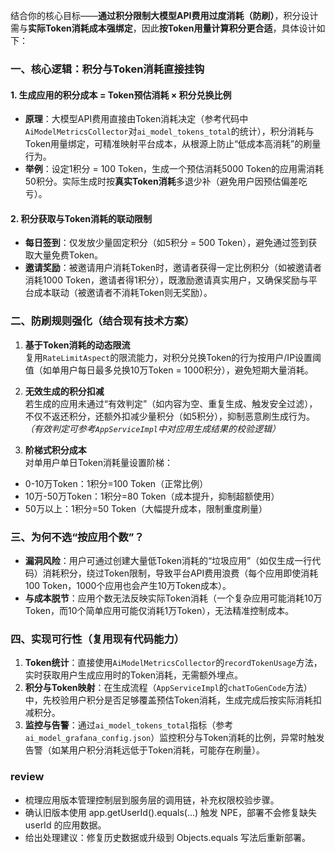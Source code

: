 结合你的核心目标——**通过积分限制大模型API费用过度消耗（防刷）**，积分设计需与**实际Token消耗成本强绑定**，因此**按Token用量计算积分更合适**，具体设计如下：


### 一、核心逻辑：积分与Token消耗直接挂钩
#### 1. 生成应用的积分成本 = Token预估消耗 × 积分兑换比例
- **原理**：大模型API费用直接由Token消耗决定（参考代码中`AiModelMetricsCollector`对`ai_model_tokens_total`的统计），积分消耗与Token用量绑定，可精准映射平台成本，从根源上防止“低成本高消耗”的刷量行为。
- **举例**：设定1积分 = 100 Token，生成一个预估消耗5000 Token的应用需消耗50积分。实际生成时按**真实Token消耗**多退少补（避免用户因预估偏差吃亏）。


#### 2. 积分获取与Token消耗的联动限制
- **每日签到**：仅发放少量固定积分（如5积分 = 500 Token），避免通过签到获取大量免费Token。
- **邀请奖励**：被邀请用户消耗Token时，邀请者获得一定比例积分（如被邀请者消耗1000 Token，邀请者得1积分），既激励邀请真实用户，又确保奖励与平台成本联动（被邀请者不消耗Token则无奖励）。


### 二、防刷规则强化（结合现有技术方案）
1. **基于Token消耗的动态限流**  
   复用`RateLimitAspect`的限流能力，对积分兑换Token的行为按用户/IP设置阈值（如单用户每日最多兑换10万Token = 1000积分），避免短期大量消耗。

2. **无效生成的积分扣减**  
   若生成的应用未通过“有效判定”（如内容为空、重复生成、触发安全过滤），不仅不返还积分，还额外扣减少量积分（如5积分），抑制恶意刷生成行为。  
   *（有效判定可参考`AppServiceImpl`中对应用生成结果的校验逻辑）*

3. **阶梯式积分成本**  
   对单用户单日Token消耗量设置阶梯：
  - 0-10万Token：1积分=100 Token（正常比例）
  - 10万-50万Token：1积分=80 Token（成本提升，抑制超额使用）
  - 50万以上：1积分=50 Token（大幅提升成本，限制重度刷量）


### 三、为何不选“按应用个数”？
- **漏洞风险**：用户可通过创建大量低Token消耗的“垃圾应用”（如仅生成一行代码）消耗积分，绕过Token限制，导致平台API费用浪费（每个应用即使消耗100 Token，1000个应用也会产生10万Token成本）。
- **与成本脱节**：应用个数无法反映实际Token消耗（一个复杂应用可能消耗10万Token，而10个简单应用可能仅消耗1万Token），无法精准控制成本。


### 四、实现可行性（复用现有代码能力）
1. **Token统计**：直接使用`AiModelMetricsCollector`的`recordTokenUsage`方法，实时获取用户生成应用时的Token消耗，无需额外埋点。
2. **积分与Token映射**：在生成流程（`AppServiceImpl`的`chatToGenCode`方法）中，先校验用户积分是否足够覆盖预估Token消耗，生成完成后按实际消耗扣减积分。
3. **监控与告警**：通过`ai_model_tokens_total`指标（参考`ai_model_grafana_config.json`）监控积分与Token消耗的比例，异常时触发告警（如某用户积分消耗远低于Token消耗，可能存在刷量）。



### review
- 梳理应用版本管理控制层到服务层的调用链，补充权限校验步骤。
- 确认旧版本使用 app.getUserId().equals(...) 触发 NPE，部署不会修复缺失 userId 的应用数据。
- 给出处理建议：修复历史数据或升级到 Objects.equals 写法后重新部署。
